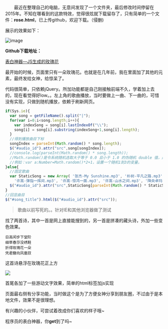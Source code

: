 &emsp;&emsp;最近在整理自己的电脑，无意间发现了一个文件夹，最后修改时间停留在2015年。不知在哪看到的这款特效，觉得很炫就下载留存了，只有简单的一个文件：**rose.html**，已上传github，欢迎下载。（侵删)

<!--more-->

展示的效果如下：

![image](https://s2.ax1x.com/2019/09/07/n1QYRJ.gif)

**Github下载地址：**

<a href="https://github.com/leafjame/Surprise" class="LinkCard">表白神器—JS生成的玫瑰花</a>

最开始的时候，页面里只有一朵玫瑰花。也就是在几年前，我在里面加了其他的元素，最终发给女神，给惊呆了。

代码很简单，只依赖jQuery。所加功能都是自己刚接触前端不久，学着加上去的，现在看觉得好low。。左上角的歌曲播放，当时要做上一曲、下一曲的，可惜没有实现，只做到随机播放，依赖于刷新网页。

```javascript
if(Sys.ie){
  var song = getFileName().split("|");
  for(var i=0;i<song.length;i++){
    var indexSong = song[i].lastIndexOf("\\");
    song[i] = song[i].substring(indexSong+1,song[i].length);
  }
  //得到播放曲目下标
  songIndex = parseInt(Math.random() * song.length);
  $("#audio_id").attr("src",song[songIndex]);
  //console.log(parseInt(Math.random() * song.length));
  //Math.random()是令系统随机选取大于等于 0.0 且小于 1.0 的伪随机 double 值，是Java语言常用代码。
  //例如：var a:Number=Math.random()*2+1，设置一个随机1到3的变量。
}else{
  //固定歌曲 
  var StaticSong = new Array( '张杰-My Sunshine.mp3', '朴树-平凡之路.mp3', 'Westlife-The Rose.mp3', '徐良-月光.mp3', '许嵩-七夕.mp3', '徐良-红装.mp3',
    '许嵩-弹指一挥间.mp3', '许嵩-惊鸿一面.mp3', '许嵩-山水之间.mp3', '降央卓玛-西海情歌.mp3', '降央卓玛-雨中飘荡的回忆.mp3' );　//创建一个数组并赋值
  $("#audio_id").attr("src",StaticSong[parseInt(Math.random() * StaticSong.length)]);
}
//回显曲目
$("#song_title").html($("#audio_id").attr("src"));
```
> 歌曲以前写死的。。针对IE和其他浏览器做了测试

找了两首诗，其中一首是网上直接能搜到的，另一首是拼凑的藏头诗，外加一些变色效果。
```
日高闲步下堂阶
细草春莎没绣鞋
折得玫瑰花一朵
凭君簪向凤凰钗
```
这首诗悬浮在玫瑰花正上方

![](http://pwfvtet6u.bkt.clouddn.com/WX20190823-175247@2x.png)

首尾各加了一些游动文字效果，简单的html标签加js实现

页面最右侧有分享功能，当时做这个是为了方便女神分享到朋友圈，不过由于是本地文件，效果不是很理想。

有兴趣的小伙伴，可尝试着改成你们喜欢的样子哦~

程序员的表白神器，你**get**到了吗~
